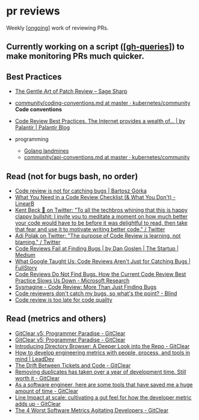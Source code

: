 # pr reviews
Weekly [[ongoing]] work of reviewing PRs.

Currently working on a script ([[gh-queries]]) to make monitoring PRs much quicker.
---

## Best Practices
- [The Gentle Art of Patch Review – Sage Sharp](https://sage.thesharps.us/2014/09/01/the-gentle-art-of-patch-review/)
- [community/coding-conventions.md at master · kubernetes/community](https://github.com/kubernetes/community/blob/master/contributors/guide/coding-conventions.md) **Code conventions**
- [Code Review Best Practices. The Internet provides a wealth of… | by Palantir | Palantir Blog](https://blog.palantir.com/code-review-best-practices-19e02780015f)


- programming
  - [Golang landmines](https://gist.github.com/lavalamp/4bd23295a9f32706a48f)
  - [community/api-conventions.md at master · kubernetes/community](https://github.com/kubernetes/community/blob/master/contributors/devel/sig-architecture/api-conventions.md)

## Read (not for bugs bash, no order)
- [Code review is not for catching bugs | Bartosz Górka](https://bartoszgorka.com/code-review-is-not-for-catching-bugs)
- [What You Need in a Code Review Checklist (& What You Don't) - LinearB](https://linearb.io/blog/code-review-checklist/)
- [Kent Beck 🌻 on Twitter: "To all the techbros whining that this is happy clappy bullshit: I invite you to meditate a moment on how much better your code would have to be before it was delightful to read, then take that fear and use it to motivate writing better code." / Twitter](https://mobile.twitter.com/KentBeck/status/1477770531818541058)
- [Adi Polak on Twitter: "The purpose of Code Review is learning, not blaming." / Twitter](https://twitter.com/adipolak/status/1340719195617697792)
- [Code Reviews Fail at Finding Bugs | by Dan Goslen | The Startup | Medium](https://medium.com/swlh/code-reviews-fail-at-finding-bugs-a45957bad1ac#:~:text=According%20to%20one%20study%2C%20formal,range%20of%20variance%20between%20projects.)
- [What Google Taught Us: Code Reviews Aren't Just for Catching Bugs | FullStory](https://www.fullstory.com/blog/what-we-learned-from-google-code-reviews-arent-just-for-catching-bugs/)
- [Code Reviews Do Not Find Bugs. How the Current Code Review Best Practice Slows Us Down - Microsoft Research](https://www.microsoft.com/en-us/research/publication/code-reviews-do-not-find-bugs-how-the-current-code-review-best-practice-slows-us-down/)
- [Sysmagine - Code Review: More Than Just Finding Bugs](https://sysmagine.com/blog/1-code-review-more-than-just-finding-bugs/)
- [Code reviewers don't catch my bugs, so what's the point? - Blind](https://www.teamblind.com/post/Code-reviewers-dont-catch-my-bugs-so-whats-the-point-kXEAxfQm)
- [Code review is too late for code quality](https://github.com/readme/guides/code-review)

## Read (metrics and others)
- [GitClear v5: Programmer Paradise - GitClear](https://www.gitclear.com/blog/gitclear_v5_programmer_paradise)
- [GitClear v5: Programmer Paradise - GitClear](https://www.gitclear.com/blog/gitclear_v5_programmer_paradise)
- [Introducing Directory Browser: A Deeper Look into the Repo - GitClear](https://www.gitclear.com/blog/introducing_file_browser_a_deeper_look_into_the_repo)
- [How to develop engineering metrics with people, process, and tools in mind | LeadDev](https://leaddev.com/reporting-metrics/how-develop-engineering-metrics-people-process-and-tools-mind)
- [The Drift Between Tickets and Code - GitClear](https://www.gitclear.com/blog/the_drift_between_tickets_and_code)
- [Removing duplicates has taken over a year of development time. Still worth it - GitClear](https://www.gitclear.com/blog/removing_duplicates_has_taken_over_a_year_of_development_time_still_worth_it)
- [As a software engineer, here are some tools that have saved me a huge amount of time - GitClear](https://www.gitclear.com/blog/software_engineer_tools_that_save_a_huge_amount_of_time)
- [Line Impact at scale: cultivating a gut feel for how the developer metric adds up - GitClear](https://www.gitclear.com/blog/line_impact_at_scale_building_a_gut_feel_for_what_the_metric_means)
- [The 4 Worst Software Metrics Agitating Developers - GitClear](https://www.gitclear.com/blog/the_4_worst_software_metrics_agitating_developers_in_2019)

[//begin]: # "Autogenerated link references for markdown compatibility"
[ongoing]: ../knative/ongoing.md "ongoing"
[gh-queries]: ../scrapbook/2022/gh-queries.md "gh queries"
[//end]: # "Autogenerated link references"